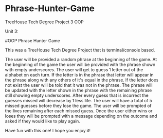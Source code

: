 # Phrase-Hunter-Game

 TreeHouse Tech Degree Project 3 OOP

 Unit 3:

 #OOP Phrase Hunter Game

 This was a TreeHouse Tech Degree Project that is terminal/console based.

 The user will be provided a random phrase at the beginning of the game. At the
 beginning of the game the user will be provided with the phrase shown with
 empty underscores. The user will get to guess 1 letter out of the alphabet on
 each turn. If the letter is in the phrase that letter will appear in the phrase
 along with any others of it's equal in the phrase. If the letter does not exist the 
 user will be told that it was not in the phrase. The phrase will be updated with the 
 letter shown in the phrase with the remaining phrase still showing empty underscores.
 After every guess that is incorrect the guesses missed will decrease by 1 less life.
 The user will have a total of 5 missed guesses before they lose the game. The user
 will be prompted of the lives remaining after each missed guess. Once the user
 either wins or loses they will be prompted with a message depending on the outcome 
 and asked if they would like to play again.

 Have fun with this one! I hope you enjoy it!
